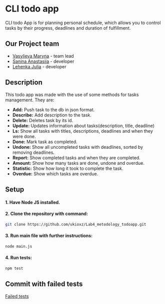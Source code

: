 # CLI todo app

CLI todo App is for planning personal schedule, which allows you to control tasks by their progress, deadlines and duration of fulfillment. 

## Our Project team
- [Vasylieva Maryna](https://github.com/ukioxz) - team lead 
- [Sanina Anastasiia](https://github.com/anastasiiasanina) - developer 
- [Lehenka Julia](https://github.com/julikss) - developer 

## Description
This todo app was made with the use of some methods for tasks management. 
They are: 

- **Add:** Push task to the db in json format. 
- **Describe:** Add description to the task. 
- **Delete:** Deletes task by its id. 
- **Update:** Updates information about tasks(description, title, deadline) 
- **Ls:** Show all tasks with titles, descriptions, deadlines and when they were done.
- **Done:** Mark task as completed. 
- **Undone:** Show all uncompleted tasks with deadlines, sorted by removing deadlines. 
- **Report:** Show completed tasks and when they are completed. 
- **Amount:** Show how many tasks are done, undone and overdue. 
- **Statistic:** Show how long it took to complete the task. 
- **Overdue:** Show which tasks are overdue. 

## Setup

#### 1. Have Node JS installed.

#### 2. Clone the repository with command:
```bash
git clone https://github.com/ukioxz/Lab4_metodology_todoapp.git
```
#### 3. Run main file with further instructions:
```bash
node main.js
```
#### 4. Run tests:
```bash
npm test
```
## Commit with failed tests
[Failed tests](https://github.com/ukioxz/Lab4_metodology_todoapp/commit/b0e4a372660103306b7f088fe19d68d992b754d4)
